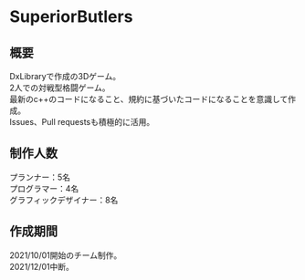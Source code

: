 # SuperiorButlers

## 概要
DxLibraryで作成の3Dゲーム。  
2人での対戦型格闘ゲーム。  
最新のc++のコードになること、規約に基づいたコードになることを意識して作成。  
Issues、Pull requestsも積極的に活用。

## 制作人数
プランナー：5名  
プログラマー：4名  
グラフィックデザイナー：8名

## 作成期間
2021/10/01開始のチーム制作。  
2021/12/01中断。
